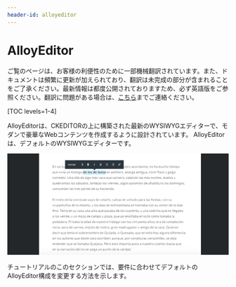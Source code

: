```yaml
---
header-id: alloyeditor
---
```


# AlloyEditor

<p class="alert alert-info"><span class="wysiwyg-color-blue120">ご覧のページは、お客様の利便性のために一部機械翻訳されています。また、ドキュメントは頻繁に更新が加えられており、翻訳は未完成の部分が含まれることをご了承ください。最新情報は都度公開されておりますため、必ず英語版をご参照ください。翻訳に問題がある場合は、<a href="mailto:support-content-jp@liferay.com">こちら</a>までご連絡ください。</span></p>

[TOC levels=1-4]

AlloyEditorは、CKEDITORの上に構築された最新のWYSIWYGエディターで、モダンで豪華なWebコンテンツを作成するように設計されています。 AlloyEditorは、デフォルトのWYSIWYGエディターです。

![図1：AlloyEditorは、CKEditorの上に構築されたデフォルトのWYSIWYGエディターです。](../../../images/alloyeditor-website.png)

チュートリアルのこのセクションでは、要件に合わせてデフォルトのAlloyEditor構成を変更する方法を示します。
